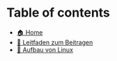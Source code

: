 # Table of contents

* [🏠 Home](README.md)
* [🤝 Leitfaden zum Beitragen](leitfaden-zum-beitragen.md)
* [🐧 Aufbau von Linux](/aufbau-von-Linux/aufbau-von-Linux.md)